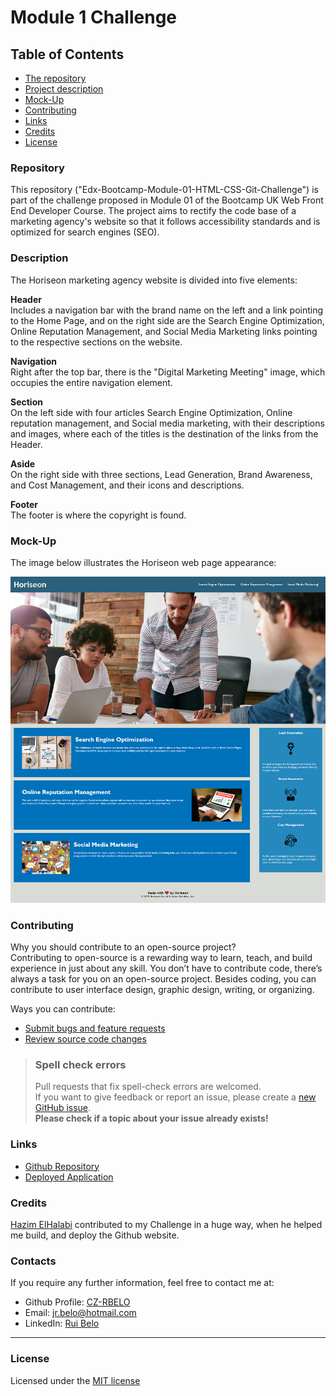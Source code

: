 # Module 1 Challenge

## Table of Contents

* [The repository](#repository)
* [Project description](#description)
* [Mock-Up](#mock-Up)
* [Contributing](#contributing)
* [Links](#links)
* [Credits](#credits)
* [License](#license)

### Repository

This repository ("Edx-Bootcamp-Module-01-HTML-CSS-Git-Challenge") is part of the challenge proposed in Module 01 of the Bootcamp UK Web Front End Developer Course.
The project aims to rectify the code base of a marketing agency's website so that it follows accessibility standards and is optimized for search engines (SEO).

### Description

The Horiseon marketing agency website is divided into five elements:

**Header**  
Includes a navigation bar with the brand name on the left and a link pointing to the Home Page, and on the right side are the Search Engine Optimization, Online Reputation Management, and Social Media Marketing links pointing to the respective sections on the website.

**Navigation**  
Right after the top bar, there is the "Digital Marketing Meeting" image, which occupies the entire navigation element.

**Section**  
On the left side with four articles Search Engine Optimization, Online reputation management, and Social media marketing, with their descriptions and images, where each of the titles is the destination of the links from the Header.

**Aside**  
On the right side with three sections, Lead Generation, Brand Awareness, and Cost Management, and their icons and descriptions.

**Footer**  
The footer is where the copyright is found.

### Mock-Up

The image below illustrates the Horiseon web page appearance:  

![Mock up Horiseon web page](/Assets/Mock-up-Horiseon-web-page.png)

### Contributing

Why you should contribute to an open-source project?  
Contributing to open-source is a rewarding way to learn, teach, and build experience in just about any skill.
You don’t have to contribute code, there’s always a task for you on an open-source project.
Besides coding, you can contribute to user interface design, graphic design, writing, or organizing.

Ways you can contribute:

* [Submit bugs and feature requests](https://github.com/CZ-RBelo/Edx-Bootcamp-Module-01-HTML-CSS-Git-Challenge/issues)
* [Review source code changes](https://github.com/CZ-RBelo/Edx-Bootcamp-Module-01-HTML-CSS-Git-Challenge/pulls)

> ### Spell check errors
>Pull requests that fix spell-check errors are welcomed.  
>If you want to give feedback or report an issue, please create a [new GitHub issue](https://github.com/CZ-RBelo/Edx-Bootcamp-Module-01-HTML-CSS-Git-Challenge/issues/new).  
>**Please check if a topic about your issue already exists!**

### Links

* [Github Repository](https://github.com/CZ-RBelo/Edx-Bootcamp-Module-01-HTML-CSS-Git-Challenge.git)
* [Deployed Application](https://cz-rbelo.github.io/Edx-Bootcamp-Module-01-HTML-CSS-Git-Challenge/)

### Credits

[Hazim ElHalabi](git) contributed to my Challenge in a huge way, when he helped me build, and deploy the Github website.

### Contacts

If you require any further information, feel free to contact me at:
 
* Github Profile: [CZ-RBELO](https://github.com/CZ-RBelo/)  
* Email: [jr.belo@hotmail.com](mailto:jr.belo@hotmail.com)
* LinkedIn: [Rui Belo](https://linkedin.com/in/ruibelo)

---
### License
Licensed under the [MIT license](/LICENSE)